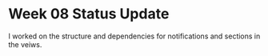 # Week 08 Status Update

I worked on the structure and dependencies for notifications and sections in the veiws.